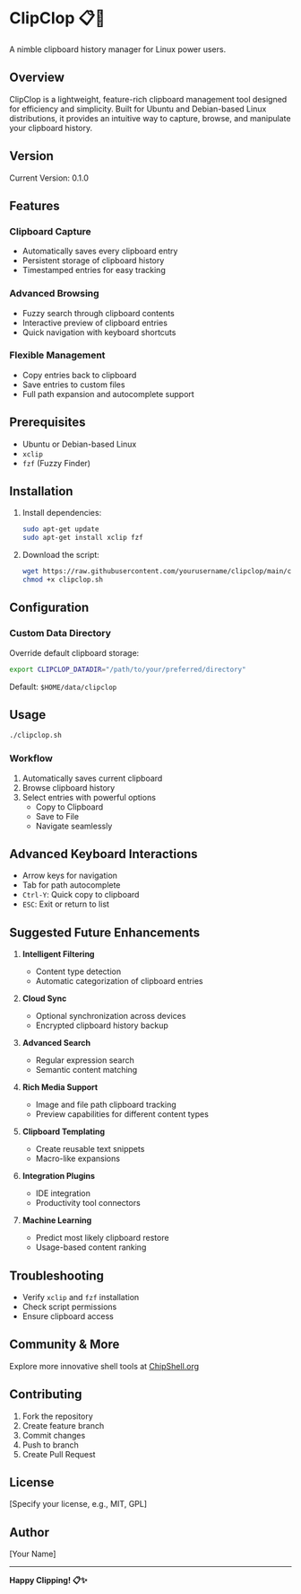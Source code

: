 # ClipClop 📋🐎

A nimble clipboard history manager for Linux power users.

## Overview

ClipClop is a lightweight, feature-rich clipboard management tool designed for efficiency and simplicity. Built for Ubuntu and Debian-based Linux distributions, it provides an intuitive way to capture, browse, and manipulate your clipboard history.

## Version

Current Version: 0.1.0

## Features

### Clipboard Capture
- Automatically saves every clipboard entry
- Persistent storage of clipboard history
- Timestamped entries for easy tracking

### Advanced Browsing
- Fuzzy search through clipboard contents
- Interactive preview of clipboard entries
- Quick navigation with keyboard shortcuts

### Flexible Management
- Copy entries back to clipboard
- Save entries to custom files
- Full path expansion and autocomplete support

## Prerequisites

- Ubuntu or Debian-based Linux
- `xclip`
- `fzf` (Fuzzy Finder)

## Installation

1. Install dependencies:
   ```bash
   sudo apt-get update
   sudo apt-get install xclip fzf
   ```

2. Download the script:
   ```bash
   wget https://raw.githubusercontent.com/yourusername/clipclop/main/clipclop.sh
   chmod +x clipclop.sh
   ```

## Configuration

### Custom Data Directory

Override default clipboard storage:
```bash
export CLIPCLOP_DATADIR="/path/to/your/preferred/directory"
```
Default: `$HOME/data/clipclop`

## Usage

```bash
./clipclop.sh
```

### Workflow
1. Automatically saves current clipboard
2. Browse clipboard history
3. Select entries with powerful options
   - Copy to Clipboard
   - Save to File
   - Navigate seamlessly

## Advanced Keyboard Interactions

- Arrow keys for navigation
- Tab for path autocomplete
- `Ctrl-Y`: Quick copy to clipboard
- `ESC`: Exit or return to list

## Suggested Future Enhancements

1. **Intelligent Filtering**
   - Content type detection
   - Automatic categorization of clipboard entries

2. **Cloud Sync**
   - Optional synchronization across devices
   - Encrypted clipboard history backup

3. **Advanced Search**
   - Regular expression search
   - Semantic content matching

4. **Rich Media Support**
   - Image and file path clipboard tracking
   - Preview capabilities for different content types

5. **Clipboard Templating**
   - Create reusable text snippets
   - Macro-like expansions

6. **Integration Plugins**
   - IDE integration
   - Productivity tool connectors

7. **Machine Learning**
   - Predict most likely clipboard restore
   - Usage-based content ranking

## Troubleshooting

- Verify `xclip` and `fzf` installation
- Check script permissions
- Ensure clipboard access

## Community & More

Explore more innovative shell tools at [ChipShell.org](https://chipshell.org)

## Contributing

1. Fork the repository
2. Create feature branch
3. Commit changes
4. Push to branch
5. Create Pull Request

## License

[Specify your license, e.g., MIT, GPL]

## Author

[Your Name]

---

**Happy Clipping! 📋✨**
